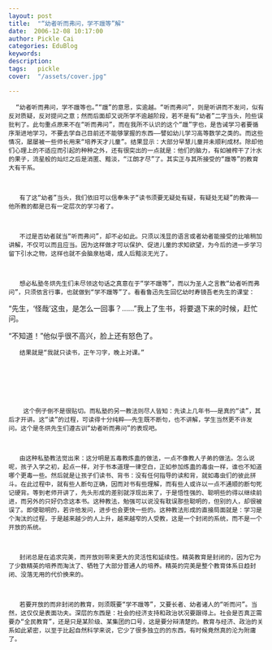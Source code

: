 ```yaml
---
layout: post  
title:  "“幼者听而弗问，学不躐等”解"
date:  2006-12-08 10:17:00
author: Pickle Cai  
categories: EduBlog  
keywords: 
description:   
tags:	pickle   
cover:  "/assets/cover.jpg"  

---
```


      “幼者听而弗问，学不躐等也。”“躐”的意思，实逾越。“听而弗问”，则是听讲而不发问，似有反对质疑，反对提问之意；然而后面却又说所学不逾越阶段，若不是有“幼者”二字当头，险些误批判了。此句重点原来不在“听而弗问”，而在我所不认识的这个“躐”字也，是告诫学习者要循序渐进地学习，不要去学自己目前还不能够掌握的东西——譬如幼儿学习高等数学之类的。而这些情况，屡屡被一些师长用来“培养天才儿童”。结果显示：大部分早慧儿童并未顺利成材。除却他们心理上的不适应而引起的种种之外，还有很突出的一点就是：他们的脑力，有如被榨干了汁水的果子，流星般的灿烂之后是消匿、黯淡，“江朗才尽”了。其实正与其所接受的“躐等”的教育大有干系。



       有了这“幼者”当头，我们依旧可以信奉朱子“读书须要无疑处有疑，有疑处无疑”的教诲——他所教的都是已有一定层次的学习者了。



       不过是否幼者就当“听而弗问”，却不必如此。只须以浅显的语言或者幼者能接受的比喻稍加讲解，不仅可以而且应当。因为这样做才可以保护、促进儿童的求知欲望，为今后的进一步学习留下引水之物，这样也就不会脑泉枯竭，成人后黯淡无光了。



       想必私塾冬烘先生们未尽领这句话之真意在于“学不躐等”，而以为圣人之言教“幼者听而弗问”，只须依言行事，也就做到“学不躐等”了。看看鲁迅先生回忆幼时寿镜吾老先生的课堂：



 



   “先生，‘怪哉’这虫，是怎么一回事？……”我上了生书，将要退下来的时候，赶忙问。 　　 



   “不知道！”他似乎很不高兴，脸上还有怒色了。 



 



       结果就是“我就只读书，正午习字，晚上对课。”



 



        这个例子倒不是很贴切。而私塾的另一教法则尽人皆知：先读上几年书——是真的“读”，其后才开讲。这“读”的过程，可读得十分纯粹——先生既不断句，也不讲解，学生当然更不许发问。这个是冬烘先生们遵古训“幼者听而弗问”的表现吧。



       由这种私塾教法觉出来：这分明是五毒教炼蛊的做法，一点不像教人子弟的做法。怎么说呢，孩子入学之初，起点一样，对于书本道理一律空白，正如参加炼蛊的毒虫一样，谁也不知道哪个更毒一些。然后就是让孩子们读书、背书：没有任何指导的读和背，就如毒虫们的彼此拼斗。在此过程中，就有些人断句正确，因而对书有些理解，而有些人或许以一点不通顺的断句死记硬背。等到老师开讲了，先头形成的差别就浮现出来了，于是悟性强的、聪明些的得以继续前进，而另外的只好仍念这本书。这种教法，勉强可以说没有耽误那些聪明的，但别的人，却很被误了。即使聪明的，若许他发问，进步也会更快一些的。这种教法形成的直接局面就是：学习是个淘汰的过程，于是越来越少的人上升，越来越窄的人受教，这是一个封闭的系统，而不是一个开放的系统。



       封闭总是在追求完美，而开放则带来更大的灵活性和延续性。精英教育是封闭的，因为它为了少数精英的培养而淘汰了、牺牲了大部分普通人的培养。精英的完美是整个教育体系日趋封闭、没落无用的代价换来的。



       若要开放的而非封闭的教育，则须既要“学不躐等”，又要长者、幼者诸人的“听而问”。当然，这仅仅是表面功夫。深层的东西是：社会的经济支持和政治状况要跟得上。社会是否真正需要办“全民教育”，还是只是某阶级、某集团的口号，这是要分辩清楚的。教育与经济、政治的关系如此紧密，以至于比起自然科学来说，它少了很多独立的的东西，有时候竟然真的沦为附庸了。

		

		    
